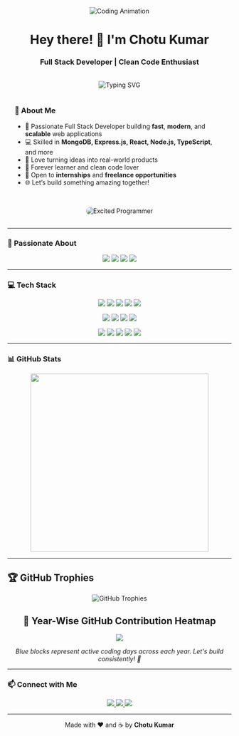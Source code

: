 <!-- Banner -->
<p align="center">
  <img src="https://media0.giphy.com/media/bGgsc5mWoryfgKBx1u/giphy.gif" alt="Coding Animation" style="max-width: 100%; height: auto;" />
</p>

<h1 align="center">Hey there! 👋 I'm Chotu Kumar</h1>
<h3 align="center">Full Stack Developer | Clean Code Enthusiast</h3>

<br/>

<!-- About Me Section -->
<div align="center">
  <img
    src="https://readme-typing-svg.herokuapp.com?font=Fira+Code&size=22&pause=1000&center=true&width=650&lines=I+love+building+things+that+live+on+the+web!;Clean+Code+%E2%9C%94%EF%B8%8F+Scalable+Apps+%F0%9F%9A%80;"
    alt="Typing SVG"
    style="max-width: 100%; height: auto;"
  />
</div>

<!-- Responsive Two-Column Section -->
<div style="display: flex; flex-wrap: wrap; justify-content: center; align-items: center; text-align: left; gap: 2rem; padding: 1rem;">
  <div style="flex: 1; min-width: 280px; max-width: 600px;">
    <h3>🌟 About Me</h3>
    <ul>
      <li>🎯 Passionate Full Stack Developer building <strong>fast</strong>, <strong>modern</strong>, and <strong>scalable</strong> web applications</li>
      <li>💻 Skilled in <strong>MongoDB, Express.js, React, Node.js, TypeScript</strong>, and more</li>
      <li>🚀 Love turning ideas into real-world products</li>
      <li>🧠 Forever learner and clean code lover</li>
      <li>💼 Open to <strong>internships</strong> and <strong>freelance opportunities</strong></li>
      <li>🌐 Let’s build something amazing together!</li>
    </ul>
  </div>
  <div style="flex: 1; min-width: 250px; max-width: 350px; text-align: center;">
    <img src="https://www.icegif.com/wp-content/uploads/tony-stark-icegif-6.gif" alt="Excited Programmer" style="max-width: 100%; height: auto; border-radius: 10px;" />
  </div>
</div>

---

### 🚀 Passionate About

<p align="center" style="flex-wrap: wrap;">
  <img src="https://img.shields.io/badge/Web%20Development-blueviolet?style=for-the-badge" />
  <img src="https://img.shields.io/badge/Backend%20Architecture-orange?style=for-the-badge" />
  <img src="https://img.shields.io/badge/APIs%20%26%20Integrations-yellow?style=for-the-badge" />
  <img src="https://img.shields.io/badge/Problem%20Solving-brightgreen?style=for-the-badge" />
</p>

---

### 💻 Tech Stack

<p align="center" style="flex-wrap: wrap;">
  <!-- Frontend -->
  <img src="https://img.shields.io/badge/React-61DAFB?style=for-the-badge&logo=react&logoColor=black" />
  <img src="https://img.shields.io/badge/Next.js-000000?style=for-the-badge&logo=next.js&logoColor=white" />
  <img src="https://img.shields.io/badge/TailwindCSS-38B2AC?style=for-the-badge&logo=tailwind-css&logoColor=white" />
  <img src="https://img.shields.io/badge/JavaScript-F7DF1E?style=for-the-badge&logo=javascript&logoColor=black" />
  <img src="https://img.shields.io/badge/TypeScript-3178C6?style=for-the-badge&logo=typescript&logoColor=white" />
</p>

<p align="center" style="flex-wrap: wrap;">
  <!-- Backend -->
  <img src="https://img.shields.io/badge/Node.js-339933?style=for-the-badge&logo=node.js&logoColor=white" />
  <img src="https://img.shields.io/badge/Express.js-000000?style=for-the-badge&logo=express&logoColor=white" />
  <img src="https://img.shields.io/badge/MongoDB-47A248?style=for-the-badge&logo=mongodb&logoColor=white" />
  <img src="https://img.shields.io/badge/PostgreSQL-336791?style=for-the-badge&logo=postgresql&logoColor=white" />
</p>

<p align="center" style="flex-wrap: wrap;">
  <!-- Tools -->
  <img src="https://img.shields.io/badge/Git-F05032?style=for-the-badge&logo=git&logoColor=white" />
  <img src="https://img.shields.io/badge/GitHub-181717?style=for-the-badge&logo=github&logoColor=white" />
  <img src="https://img.shields.io/badge/Postman-FF6C37?style=for-the-badge&logo=postman&logoColor=white" />
  <img src="https://img.shields.io/badge/VS%20Code-007ACC?style=for-the-badge&logo=visual-studio-code&logoColor=white" />
  <img src="https://img.shields.io/badge/Vercel-000000?style=for-the-badge&logo=vercel&logoColor=white" />
</p>

---

### 📊 GitHub Stats


<p align="center" style="display: flex; flex-wrap: wrap; justify-content: center; gap: 1rem;">
  

  <img src="https://github-readme-streak-stats.herokuapp.com/?user=Ck07860786&theme=radical&count_private=true" style="max-width: 100%; width: 400px;" />
</p>

---
## 🏆 GitHub Trophies
<p align="center">
  <img src="https://github-profile-trophy.vercel.app/?username=Ck07860786&theme=darkhub&no-frame=true&column=6" alt="GitHub Trophies" />
</p>

<h2 align="center">🧠 Year-Wise GitHub Contribution Heatmap</h2>

<p align="center">
  <img src="https://github-readme-activity-graph.vercel.app/graph?username=Ck07860786&theme=github-compact&count_private=true&hide_border=true&area=true&area_color=2196f3&line=2196f3&point=0e1117&bg_color=0d1117&title_color=ffffff&custom_title=📈%20GitHub%20Contribution%20Graph" style="max-width: 100%;" />
</p>

<p align="center">
  <i>Blue blocks represent active coding days across each year. Let's build consistently! 🚀</i>
</p>

---

### 📫 Connect with Me

<p align="center" style="flex-wrap: wrap;">
  <a href="https://www.linkedin.com/in/chotukumar786/" target="_blank">
    <img src="https://img.shields.io/badge/LinkedIn-0A66C2?style=for-the-badge&logo=linkedin&logoColor=white" />
  </a>
  <a href="mailto:ck4001252@gmail.com">
    <img src="https://img.shields.io/badge/Email-D14836?style=for-the-badge&logo=gmail&logoColor=white" />
  </a>
  <a href="https://ckdev.vercel.app/" target="_blank">
    <img src="https://img.shields.io/badge/Portfolio-121212?style=for-the-badge&logo=vercel&logoColor=white" />
  </a>
</p>

---

<p align="center">
  Made with ❤️ and ☕ by <strong>Chotu Kumar</strong>
</p>
